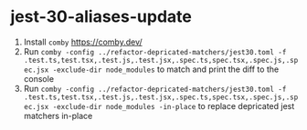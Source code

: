 # jest-30-aliases-update

1. Install `comby` https://comby.dev/
2. Run `comby -config ../refactor-depricated-matchers/jest30.toml -f .test.ts,test.tsx,.test.js,.test.jsx,.spec.ts,spec.tsx,.spec.js,.spec.jsx -exclude-dir node_modules` to match and print the diff to the console
3. Run `comby -config ../refactor-depricated-matchers/jest30.toml -f .test.ts,test.tsx,.test.js,.test.jsx,.spec.ts,spec.tsx,.spec.js,.spec.jsx -exclude-dir node_modules -in-place` to replace depricated jest matchers in-place
